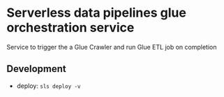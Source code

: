 # Serverless data pipelines glue orchestration service

Service to trigger the a Glue Crawler and run Glue ETL job on completion

## Development
* deploy: `sls deploy -v`